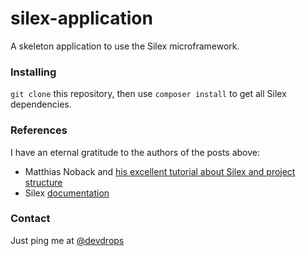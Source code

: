 # silex-application

A skeleton application to use the Silex microframework.

### Installing
`git clone` this repository, then use `composer install` to get all Silex dependencies.

### References
I have an eternal gratitude to the authors of the posts above:
+ Matthias Noback and [his excellent tutorial about Silex and project structure](http://php-and-symfony.matthiasnoback.nl/2012/01/silex-getting-your-project-structure-right/)
+ Silex [documentation](http://silex.sensiolabs.org/documentation)

### Contact
Just ping me at [@devdrops](https://twitter.com/devdrops)
